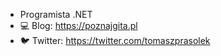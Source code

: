 - Programista .NET 
- :computer: Blog: https://poznajgita.pl
- :bird: Twitter: https://twitter.com/tomaszprasolek

